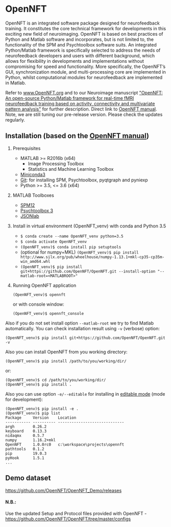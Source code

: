 # OpenNFT
OpenNFT is an integrated software package designed for neurofeedback training. It constitutes the core technical framework for developments in this exciting new field of neuroimaging. OpenNFT is based on best practices of Python and Matlab software and incorporates, but is not limited to, the functionality of the SPM and Psychtoolbox software suits. An integrated Python/Matlab framework is specifically selected to address the needs of neurofeedback developers and users with different background, which allows for flexibility in developments and implementations without compromising for speed and functionality. More specifically, the OpenNFT’s GUI, synchronization module, and multi-processing core are implemented in Python, whilst computational modules for neurofeedback are implemented in Matlab.

Refer to www.OpenNFT.org and to our Neuroimage manuscript ["OpenNFT: An open-source Python/Matlab framework for real-time fMRI neurofeedback training based on activity, connectivity and multivariate pattern analysis"](http://www.sciencedirect.com/science/article/pii/S1053811917305050) for further description.
Direct link to [OpenNFT manual](https://github.com/OpenNFT/opennft.github.io/blob/master/OpenNFT_Manual_v1.0.pdf).
Note, we are still tuning our pre-release version. Please check the updates regularly.

## Installation (based on the [OpenNFT manual](https://github.com/OpenNFT/opennft.github.io/blob/master/OpenNFT_Manual_v1.0.pdf))

1. Prerequisites
    - MATLAB >= R2016b (x64)
        - Image Processing Toolbox
        - Statistics and Machine Learning Toolbox
    - [Miniconda3](https://docs.conda.io/en/latest/miniconda.html)
    - [Git](https://git-scm.com/downloads): for installing SPM, Psychtoolbox, pyqtgraph and pyniexp
    - Python >= 3.5, <= 3.6 (x64)

2. MATLAB Toolboxes
    - [SPM12](https://github.com/spm/spm12.git)
    - [Psychtoolbox 3](https://github.com/Psychtoolbox-3/Psychtoolbox-3.git)
    - [JSONlab](https://uk.mathworks.com/matlabcentral/mlc-downloads/downloads/submissions/33381/versions/22/download/zip)

3. Install in virtual environment (OpenNFT_venv) with conda and Python 3.5

    - `$ conda create --name OpenNFT_venv python=3.5`
    - `$ conda activate OpenNFT_venv`
    - `(OpenNFT_venv)$ conda install pip setuptools`
    - (optional for numpy+MKL) `(OpenNFT_venv)$ pip install http://www.silx.org/pub/wheelhouse/numpy-1.13.1+mkl-cp35-cp35m-win_amd64.whl`
    - `(OpenNFT_venv)$ pip install git+https://github.com/OpenNFT/OpenNFT.git --install-option "--matlab-root=<MATLABROOT>"`

4. Running OpenNFT application
    
    `(OpenNFT_venv)$ opennft`
    
    or with console window:
    
    `(OpenNFT_venv)$ opennft_console`

Also if you do not set install option `--matlab-root` we try to find Matlab automatically.
You can check installation result using `-v` (verbose) option:

```
(OpenNFT_venv)$ pip install git+https://github.com/OpenNFT/OpenNFT.git -v
```

Also you can install OpenNFT from you working directory:

```
(OpenNFT_venv)$ pip install /path/to/you/working/dir/
```

or:

```
(OpenNFT_venv)$ cd /path/to/you/working/dir/
(OpenNFT_venv)$ pip install .
```

Also you can use option `-e/--editable` for installing in [editable mode](https://pip.pypa.io/en/stable/reference/pip_install/#editable-installs) (mode for development):

```
(OpenNFT_venv)$ pip install -e .
(OpenNFT_venv)$ pip list
Package     Version    Location
----------- ---------- -----------------------------
argh        0.26.2
keyboard    0.13.3
nidaqmx     0.5.7
numpy       1.16.2+mkl
OpenNFT     1.0.0rc0   c:\workspace\projects\opennft
pathtools   0.1.2
pip         19.0.3
pyHook      1.5.1
...
```

## Demo dataset
https://github.com/OpenNFT/OpenNFT_Demo/releases  
#### N.B.:
Use the updated Setup and Protocol files provided with OpenNFT - https://github.com/OpenNFT/OpenNFT/tree/master/configs
